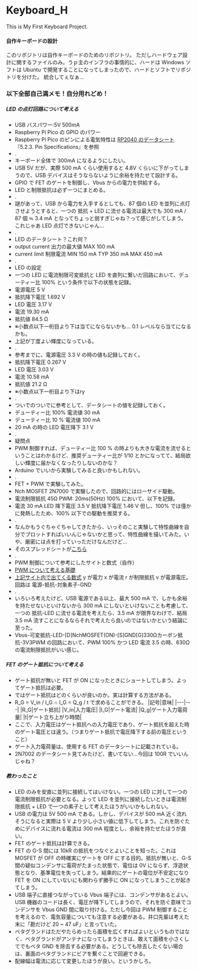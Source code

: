 # Keyboard_H
This is My First Keyboard Project.

#### 自作キーボードの設計
このリポジトリは自作キーボードのためのリポジトリ。
ただしハードウェア設計に関するファイルのみ。うｐ主のインフラの事情的に、ハードは Windows ソフトは Ubuntu で開発することになってしまったので、ハードとソフトでリポジトリを分けた。
統合してぇなぁ...

### 以下全部自己満メモ！自分用れどめ！

##### LED の点灯回路について考える
- USB バスパワー:5V 500mA
- Raspberry Pi Pico の GPIO のパワー
- Raspberry Pi Pico のピンによる電気特性は [RP2040 のデータシート](https://datasheets.raspberrypi.org/rp2040/rp2040-datasheet.pdf) 『5.2.3. Pin Specifications』を参照
- .
- キーボード全体で 300mA になるようにしたい。
- USB 5V だが、実際 500 mA くらい使用すると 4.8V くらいに下がってしまうので、USB デバイスはそうならないように余裕を持たせて設計する。
- GPIO で FET のゲートを制御し、Vbus からの電力を供給する。
- LED と制限抵抗は必ず一つにまとめる。
- .
- 謎があって、USB から電力を入手するとしても、87 個の LED を並列に点灯させようとすると、一つの 抵抗 + LED に流せる電流は最大でも 300 mA / 87 個 ≒ 3.4 mA となってちょっと弱すぎじゃね？って感じがしてしまう。これじゃあ LED 点灯できないじゃん...
- .
- LED のデータシート？これ何？
- output current 出力の最大値 MAX 100 mA
- current limit 制限電流 MIN 150 mA TYP 350 mA MAX 450 mA
- .
- LED の設定
- 一つの LED に電流制限可変抵抗と LED を直列に繋いだ回路において、デューティー比 100% という条件で以下の状態を記録。
- 電源電圧 5 V
- 抵抗降下電圧 1.692 V
- LED 電圧 3.17 V
- 電流 19.30 mA
- 抵抗値 84.5 Ω
- ※小数点以下一桁目より下は当てにならないかも... 0.1 レベルなら当てになるかも。
- 上記が丁度よい輝度になっている。
- .
- 参考までに、電源電圧 3.3 V の時の値も記録しておく。
- 抵抗降下電圧 0.267 V
- LED 電圧 3.03 V
- 電流 10.58 mA
- 抵抗値 21.2 Ω
- ※小数点以下一桁目より下はry
- .
- ついでのついでに参考として、データシートの値を記録しておく。
- デューティー比 100% 電流値  30 mA
- デューティー比 10 % 電流値 100 mA
- 20 mA の時の LED 電圧降下 3.1 V
- .
- 疑問点
- PWM 制御すれば、デューティー比 100 % の時よりも大きな電流を流せるということはわかるけど、推奨デューティー比が 1/10 とかになってて、結局欲しい輝度に届かなくなったりしないのかな？
- Arduino でいいから実験してみると良いかもしれない。
- .
- FET + PWM で実験してみた。
- Nch MOSFET 2N7000 で実験したので、回路的にはローサイド駆動。
- 電流制限抵抗 45Ω PWM: 20ms(50Hz) 100% において、以下を記録。
- 電流 30 mA LED 降下電圧 3.5 V 抵抗降下電圧 1.46 V 但し、100% では僅かに発熱したため、100% 以下での駆動を推奨する。
- .
- なんかもうぐちゃぐちゃしてきたから、いっそのこと実験して特性曲線を自分でプロットすればいいんじゃないかと思って、特性曲線を描いてみた。いや、厳密には点を打っていっただけなんだけど...
- そのスプレッドシートが[こちら](https://docs.google.com/spreadsheets/d/14N7y58BiVdMig64xLq-WeDRAnExjTIeJXDbpEm-JDAk/edit?usp=sharing)
- .
- PWM 制御について参考にしたサイトと数式（自作）
- [PWM について考える基礎](https://www.sist.ac.jp/club/mcf/Umeta_lecture/PWM.html)
- [上記サイト内で出てくる数式](https://www.geogebra.org/m/sed2b5tw) y が電力 x が電流 r が制限抵抗 v が電源電圧。回路は 電源-抵抗-対象素子-GND
- .
- いろいろ考えたけど、USB 電源である以上、最大 500 mA で、しかも余裕を持たせないといけないから 300 mA にしないといけないことも考慮して、一つの 抵抗-LED に流せる電流を考えたら、3.5 mA が限界なわけで、結局 3.5 mA 流すことになるならそれで考えたら良いのではないかという結論に至った。
- Vbus-可変抵抗-LED-[D]NchMOSFET(ON)-[S]GND[G]330Ωカーボン抵抗-3V3PWM の回路において、PWM 100% かつ LED 電流 3.5 の時、630Ω の電流制限抵抗がいい感じ。

##### FET のゲート抵抗について考える
- ゲート抵抗が無いと FET が ON になったときにショートしてしまう。よってゲート抵抗は必要。
- ではゲート抵抗はどのくらいが良いのか。実は計算する方法がある。
- R_G = V_in / I_G ∩ I_G = Q_g / t で求めることができる。
|記号|意味|
|---|---|
|R_G|ゲート抵抗|
|V_in|入力電圧|
|I_G|ゲート電流|
|Q_g|ゲート入力電荷量|
|t|ゲート立ち上がり時間|
- ここで、入力電圧はゲート抵抗への入力電圧であり、ゲート抵抗を超えた時のゲート電圧とは違う。（つまりゲート抵抗で電圧降下する前の電圧ということ）
- ゲート入力電荷量は、使用する FET のデータシートに記載されている。
- 2N7002 のデータシート見てみたけど、書いてない...今回は 100R でいいんじゃね？

##### 教わったこと
- LED のみを安直に並列に接続してはいけない。一つの LED に対して一つの電流制限抵抗が必要となる。よって LED を並列に接続したいときは電流制限抵抗 + LED で一つの素子として考えたほうがいいかもしれない。
- USB の電力は 5V 500 mA である。しかし、デバイスが 500 mA 近く流れそうになると実際は 5 V より少し小さい値に低下してしまう。これを防ぐためにデバイスに流れる電流は 300 mA 程度とし、余裕を持たせたほうが良い。
- FET のゲート抵抗は計算できる。
- FET の G-S 間には 10kR の抵抗をつなぐとよいことを知った。これは MOSFET が OFF の時確実にゲートを OFF にする目的。抵抗が無いと、G-S 間の疑似コンデンサに電荷がたまった状態で、電位は 0V にならず、浮遊状態となり、基準電位を失ってしまう。結果的にゲートの電位が不安定になり FET を ON にしていないにも関わらず勝手に ON になってしまうことが起きてしまう。
- USB 端子に直接つながっている Vbus 端子には、コンデンサがあるとよい。USB 機器のコードは長く、電圧が降下してしまうので、それを防ぐ意味でコンデンサを Vbus GND 間に取り付ける。ただし今回は PWM 制御することを考えるので、電気容量についても注意する必要がある。井口先輩は考えた末に「勘だけど 20 ~ 47 uF」と言っていた。
- ベタグランドはただやたらめったら面積を広くすればよいというものではなく、ベタグランドがアンテナになってしまうときは、敢えて面積を小さくしてでもベタ GND を除去する必要がある。どうしても除去したくない場合は、裏面のベタグランドにビアを繋ぐことで回避できる。
- 配線幅は電流に応じて変更したほうが良い。というかしろ。
